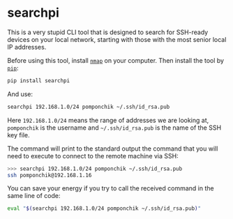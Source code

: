 # searchpi

This is a very stupid CLI tool that is designed to search for SSH-ready devices on your local network, starting with those with the most senior local IP addresses.

Before using this tool, install [`nmap`](https://nmap.org/) on your computer. Then install the tool by [`pip`](https://pip.pypa.io/en/stable/installation/):

```bash
pip install searchpi
```

And use:

```bash
searchpi 192.168.1.0/24 pomponchik ~/.ssh/id_rsa.pub
```

Here `192.168.1.0/24` means the range of addresses we are looking at, `pomponchik` is the username and `~/.ssh/id_rsa.pub` is the name of the SSH key file.

The command will print to the standard output the command that you will need to execute to connect to the remote machine via SSH:

```bash
>>> searchpi 192.168.1.0/24 pomponchik ~/.ssh/id_rsa.pub
ssh pomponchik@192.168.1.16
```

You can save your energy if you try to call the received command in the same line of code:

```bash
eval "$(searchpi 192.168.1.0/24 pomponchik ~/.ssh/id_rsa.pub)"
```
